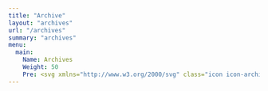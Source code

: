 ```yaml
---
title: "Archive"
layout: "archives"
url: "/archives"
summary: "archives"
menu:
  main:
    Name: Archives
    Weight: 50
    Pre: <svg xmlns="http://www.w3.org/2000/svg" class="icon icon-archive" viewBox="0 0 512 512" width="32" height="32" fill="none" stroke="currentcolor" stroke-linecap="round" stroke-linejoin="round" stroke-width="2"><title>Archive</title><path style="fill:#FCD462;" d="M109.804,449.487H24.976C11.182,449.487,0,438.305,0,424.511V53.278  c0-13.794,11.182-24.976,24.976-24.976h84.828c13.794,0,24.976,11.182,24.976,24.976v371.234  C134.779,438.305,123.597,449.487,109.804,449.487z"/><path style="fill:#EBF0F3;" d="M28.079,179.995V68.867c0-6.897,5.591-12.488,12.488-12.488h53.646  c6.897,0,12.488,5.591,12.488,12.488v111.128c0,6.897-5.591,12.488-12.488,12.488H40.567  C33.67,192.483,28.079,186.892,28.079,179.995z"/><path style="fill:#64798A;" d="M85.161,420.255H49.619c-10.345,0-18.732-8.386-18.732-18.732v-35.542  c0-10.345,8.386-18.732,18.732-18.732h35.542c10.345,0,18.732,8.386,18.732,18.732v35.542  C103.892,411.868,95.506,420.255,85.161,420.255z"/><path style="fill:#3A556A;" d="M95.515,412.546H56.204c-9.305,0-16.847-7.542-16.847-16.847v-39.311  c0-2.865,0.782-5.522,2.044-7.884c-6.161,2.506-10.514,8.532-10.514,15.593v39.311c0,9.305,7.543,16.847,16.847,16.847h39.311  c6.44,0,11.968-3.654,14.803-8.963C99.89,412.088,97.758,412.546,95.515,412.546z"/><rect x="44.925" y="116.012" style="fill:#64798A;" width="44.925" height="16.846"/><rect x="44.925" y="82.313" style="fill:#64798A;" width="44.925" height="16.846"/><rect x="44.925" y="149.704" style="fill:#64798A;" width="44.925" height="16.846"/><path style="fill:#44C4A1;" d="M443.317,449.487h-84.828c-13.794,0-24.976-11.182-24.976-24.976V53.278  c0-13.794,11.182-24.976,24.976-24.976h84.828c13.794,0,24.976,11.182,24.976,24.976v371.234  C468.293,438.305,457.111,449.487,443.317,449.487z"/><path style="fill:#EBF0F3;" d="M361.592,179.995V68.867c0-6.897,5.591-12.488,12.488-12.488h53.646  c6.897,0,12.488,5.591,12.488,12.488v111.128c0,6.897-5.591,12.488-12.488,12.488H374.08  C367.183,192.483,361.592,186.892,361.592,179.995z"/><path style="fill:#64798A;" d="M418.674,420.255h-35.542c-10.345,0-18.732-8.386-18.732-18.732v-35.542  c0-10.345,8.386-18.732,18.732-18.732h35.542c10.345,0,18.732,8.386,18.732,18.732v35.542  C437.406,411.868,429.019,420.255,418.674,420.255z"/><path style="fill:#3A556A;" d="M429.028,412.546h-39.311c-9.305,0-16.847-7.542-16.847-16.847v-39.311  c0-2.865,0.782-5.522,2.044-7.884c-6.161,2.506-10.514,8.532-10.514,15.593v39.311c0,9.305,7.543,16.847,16.847,16.847h39.311  c6.44,0,11.968-3.654,14.803-8.963C433.404,412.088,431.272,412.546,429.028,412.546z"/><rect x="378.443" y="116.012" style="fill:#64798A;" width="44.925" height="16.846"/><rect x="378.443" y="82.313" style="fill:#64798A;" width="44.925" height="16.846"/><rect x="378.443" y="149.704" style="fill:#64798A;" width="44.925" height="16.846"/><path style="fill:#E56353;" d="M239.359,448.706l-83.539-14.73c-13.584-2.395-22.654-15.349-20.259-28.933l64.464-365.594  c2.395-13.584,15.349-22.654,28.933-20.259l83.539,14.73c13.584,2.395,22.654,15.349,20.259,28.933l-64.464,365.594  C265.897,442.031,252.943,451.101,239.359,448.706z"/><path style="fill:#EBF0F3;" d="M205.673,169.117l19.297-109.44c1.198-6.792,7.675-11.327,14.467-10.13l52.831,9.315  c6.792,1.198,11.327,7.675,10.13,14.467l-19.297,109.44c-1.198,6.792-7.675,11.327-14.467,10.13l-52.831-9.315  C209.01,182.386,204.475,175.909,205.673,169.117z"/><path style="fill:#64798A;" d="M220.167,415.638l-35.002-6.172c-10.188-1.796-16.991-11.512-15.194-21.7l6.172-35.002  c1.796-10.188,11.512-16.991,21.7-15.194l35.002,6.172c10.188,1.796,16.991,11.512,15.194,21.7l-6.172,35.002  C240.07,410.632,230.355,417.435,220.167,415.638z"/><path style="fill:#3A556A;" d="M231.702,409.845l-38.713-6.826c-9.163-1.616-15.282-10.353-13.666-19.517l6.826-38.713  c0.498-2.822,1.729-5.302,3.382-7.409c-6.502,1.398-11.836,6.577-13.062,13.53l-6.826,38.713  c-1.616,9.163,4.503,17.901,13.666,19.517l38.713,6.826c6.342,1.118,12.421-1.52,16.135-6.257  C236.09,410.154,233.911,410.234,231.702,409.845z"/><rect x="245.611" y="98.765" transform="matrix(-0.1736 0.9848 -0.9848 -0.1736 417.5324 -107.8966)" style="fill:#64798A;" width="16.846" height="44.925"/><rect x="251.446" y="65.578" transform="matrix(-0.1736 0.9848 -0.9848 -0.1736 391.6978 -152.5924)" style="fill:#64798A;" width="16.846" height="44.925"/><rect x="239.764" y="131.943" transform="matrix(-0.1736 0.9848 -0.9848 -0.1736 443.3442 -63.1987)" style="fill:#64798A;" width="16.846" height="44.925"/>
---
```

